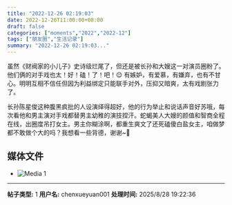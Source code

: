 ```yaml
---
title: "2022-12-26 02:19:03"
date: 2022-12-26T11:00:00+08:00
draft: false
categories: ["moments","2022","2022-12"]
tags: ["朋友圈","生活记录"]
summary: "2022-12-26 02:19:03..."
---
```


虽然《财阀家的小儿子》史诗级烂尾了，但还是被长孙和大嫂这一对演员圈粉了。他们俩的对手戏也太！好！磕！了！吧！😌 有嫉妒，有爱慕，有嫌弃，也有不甘心。明明互相不信任但因为利益绑定只能联手对外，压抑又暗爽，太有戏剧张力了。

长孙陈星俊这种腹黑疯批的人设演绎得超好，他的行为举止和说话声音好苏哦，每次看他和男主演对手戏都替男主幼稚的演技捏汗。蛇蝎美人大嫂的颜值和智商全程在线，出圈度吊打女主。男主你糊涂啊，都重生爽文了还死磕傻白盐女主，咱做梦都不敢做个大的吗？我想看一些背德，谢谢~🥹

## 媒体文件

- ![Media 1](/Moments/photos/2022-12-26/202212260219030.jpg)

---

**帖子类型:** 1
**用户名:** chenxueyuan001
**处理时间:** 2025/8/28 19:22:36